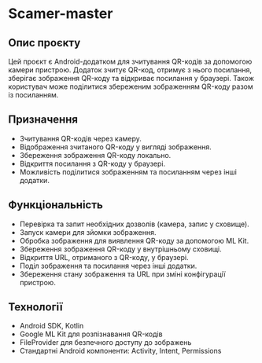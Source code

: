 # Scamer-master

## Опис проєкту

Цей проєкт є Android-додатком для зчитування QR-кодів за допомогою камери пристрою. Додаток зчитує QR-код, отримує з нього посилання, зберігає зображення QR-коду та відкриває посилання у браузері. Також користувач може поділитися збереженим зображенням QR-коду разом із посиланням.

## Призначення

- Зчитування QR-кодів через камеру.
- Відображення зчитаного QR-коду у вигляді зображення.
- Збереження зображення QR-коду локально.
- Відкриття посилання з QR-коду у браузері.
- Можливість поділитися зображенням та посиланням через інші додатки.

## Функціональність

- Перевірка та запит необхідних дозволів (камера, запис у сховище).
- Запуск камери для зйомки зображення.
- Обробка зображення для виявлення QR-коду за допомогою ML Kit.
- Збереження зображення QR-коду у внутрішньому сховищі.
- Відкриття URL, отриманого з QR-коду, у браузері.
- Поділ зображення та посилання через інші додатки.
- Збереження стану зображення та URL при зміні конфігурації пристрою.

## Технології

- Android SDK, Kotlin
- Google ML Kit для розпізнавання QR-кодів
- FileProvider для безпечного доступу до зображень
- Стандартні Android компоненти: Activity, Intent, Permissions

